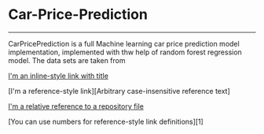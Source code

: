 <h1>Car-Price-Prediction</h1>
<hr>
CarPricePrediction is a full Machine learning car price prediction model implementation, implemented with thw help of random forest regression model.
The data sets are taken from 


[I'm an inline-style link with title](https://www.kaggle.com/nehalbirla/vehicle-dataset-from-cardekho?select=car+data.csv%5D%28here%29)

[I'm a reference-style link][Arbitrary case-insensitive reference text]

[I'm a relative reference to a repository file](../blob/master/LICENSE)

[You can use numbers for reference-style link definitions][1]
